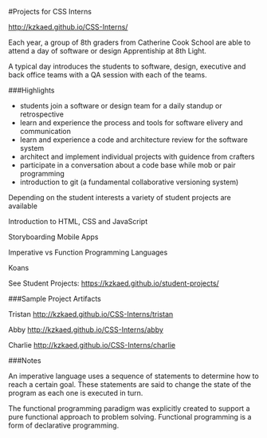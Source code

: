 #Projects for CSS Interns

<http://kzkaed.github.io/CSS-Interns/>

Each year, a group of 8th graders from Catherine Cook School are able to attend a day of software or design Apprentiship at 8th Light. 

A typical day introduces the students to software, design, executive and back office teams with a QA session with each of the teams. 

###Highlights
 - students join a software or design team for a daily standup or retrospective
 - learn and experience the process and tools for software elivery and communication
 - learn and experience a code and architecture review for the software system
 - architect and implement individual projects with guidence from crafters
 - participate in a conversation about a code base while mob or pair programming 
 - introduction to git (a fundamental collaborative versioning system)
  
Depending on the student interests a variety of student projects are available
 
 Introduction to HTML, CSS and JavaScript 
 
 Storyboarding Mobile Apps
 
 Imperative vs Function Programming Languages
 
 Koans
 
See Student Projects: <https://kzkaed.github.io/student-projects/>


###Sample Project Artifacts

Tristan  <http://kzkaed.github.io/CSS-Interns/tristan>

Abby  <http://kzkaed.github.io/CSS-Interns/abby>

Charlie  <http://kzkaed.github.io/CSS-Interns/charlie>


###Notes

An imperative language uses a sequence of statements to determine how to reach a certain goal. These statements are said to change the state of the program as each one is executed in turn.


The functional programming paradigm was explicitly created to support a pure functional approach to problem solving. Functional programming is a form of declarative programming.
